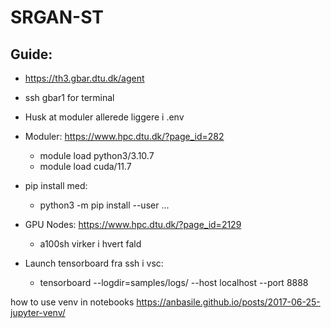 # SRGAN-ST


## Guide:

* https://th3.gbar.dtu.dk/agent
* ssh gbar1 for terminal

* Husk at moduler allerede liggere i .env
* Moduler: https://www.hpc.dtu.dk/?page_id=282
    - module load python3/3.10.7
    - module load cuda/11.7

* pip install med:
    - python3 -m pip install --user ...

* GPU Nodes: https://www.hpc.dtu.dk/?page_id=2129
    - a100sh virker i hvert fald

* Launch tensorboard fra ssh i vsc:
    - tensorboard --logdir=samples/logs/ --host localhost --port 8888



how to use venv in notebooks
https://anbasile.github.io/posts/2017-06-25-jupyter-venv/
